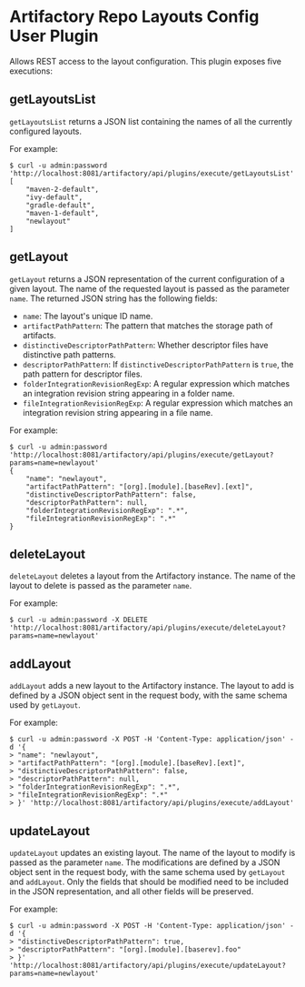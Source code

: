Artifactory Repo Layouts Config User Plugin
===========================================

Allows REST access to the layout configuration. This plugin exposes five
executions:

getLayoutsList
--------------

`getLayoutsList` returns a JSON list containing the names of all the currently
configured layouts.

For example:

```
$ curl -u admin:password 'http://localhost:8081/artifactory/api/plugins/execute/getLayoutsList'
[
    "maven-2-default",
    "ivy-default",
    "gradle-default",
    "maven-1-default",
    "newlayout"
]
```

getLayout
---------

`getLayout` returns a JSON representation of the current configuration of a
given layout. The name of the requested layout is passed as the parameter
`name`. The returned JSON string has the following fields:

- `name`: The layout's unique ID name.
- `artifactPathPattern`: The pattern that matches the storage path of artifacts.
- `distinctiveDescriptorPathPattern`: Whether descriptor files have distinctive
  path patterns.
- `descriptorPathPattern`: If `distinctiveDescriptorPathPattern` is `true`, the
  path pattern for descriptor files.
- `folderIntegrationRevisionRegExp`: A regular expression which matches an
  integration revision string appearing in a folder name.
- `fileIntegrationRevisionRegExp`: A regular expression which matches an
  integration revision string appearing in a file name.

For example:

```
$ curl -u admin:password 'http://localhost:8081/artifactory/api/plugins/execute/getLayout?params=name=newlayout'
{
    "name": "newlayout",
    "artifactPathPattern": "[org].[module].[baseRev].[ext]",
    "distinctiveDescriptorPathPattern": false,
    "descriptorPathPattern": null,
    "folderIntegrationRevisionRegExp": ".*",
    "fileIntegrationRevisionRegExp": ".*"
}
```

deleteLayout
------------

`deleteLayout` deletes a layout from the Artifactory instance. The name of the
layout to delete is passed as the parameter `name`.

For example:

```
$ curl -u admin:password -X DELETE 'http://localhost:8081/artifactory/api/plugins/execute/deleteLayout?params=name=newlayout'
```

addLayout
---------

`addLayout` adds a new layout to the Artifactory instance. The layout to add is
defined by a JSON object sent in the request body, with the same schema used by
`getLayout`.

For example:

```
$ curl -u admin:password -X POST -H 'Content-Type: application/json' -d '{
> "name": "newlayout",
> "artifactPathPattern": "[org].[module].[baseRev].[ext]",
> "distinctiveDescriptorPathPattern": false,
> "descriptorPathPattern": null,
> "folderIntegrationRevisionRegExp": ".*",
> "fileIntegrationRevisionRegExp": ".*"
> }' 'http://localhost:8081/artifactory/api/plugins/execute/addLayout'
```

updateLayout
------------

`updateLayout` updates an existing layout. The name of the layout to modify is
passed as the parameter `name`. The modifications are defined by a JSON object
sent in the request body, with the same schema used by `getLayout` and
`addLayout`. Only the fields that should be modified need to be included in the
JSON representation, and all other fields will be preserved.

For example:

```
$ curl -u admin:password -X POST -H 'Content-Type: application/json' -d '{
> "distinctiveDescriptorPathPattern": true,
> "descriptorPathPattern": "[org].[module].[baserev].foo"
> }' 'http://localhost:8081/artifactory/api/plugins/execute/updateLayout?params=name=newlayout'
```

